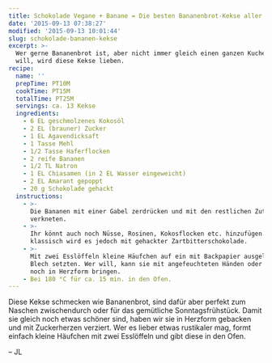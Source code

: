 ```yaml
---
title: Schokolade Vegane + Banane = Die besten Bananenbrot-Kekse aller Zeiten
date: '2015-09-13 07:38:27'
modified: '2015-09-13 10:01:44'
slug: schokolade-bananen-kekse
excerpt: >-
  Wer gerne Bananenbrot ist, aber nicht immer gleich einen ganzen Kuchen backen
  will, wird diese Kekse lieben.
recipe:
  name: ''
  prepTime: PT10M
  cookTime: PT15M
  totalTime: PT25M
  servings: ca. 13 Kekse
  ingredients:
    - 6 EL geschmolzenes Kokosöl
    - 2 EL (brauner) Zucker
    - 1 EL Agavendicksaft
    - 1 Tasse Mehl
    - 1/2 Tasse Haferflocken
    - 2 reife Bananen
    - 1/2 TL Natron
    - 1 EL Chiasamen (in 2 EL Wasser eingeweicht)
    - 2 EL Amarant gepoppt
    - 20 g Schokolade gehackt
  instructions:
    - >-
      Die Bananen mit einer Gabel zerdrücken und mit den restlichen Zutaten
      verkneten.
    - >-
      Ihr könnt auch noch Nüsse, Rosinen, Kokosflocken etc. hinzufügen. Ganz
      klassisch wird es jedoch mit gehackter Zartbitterschokolade.
    - >-
      Mit zwei Esslöffeln kleine Häufchen auf ein mit Backpapier ausgelegtes
      Blech setzten. Wer will, kann sie mit angefeuchteten Händen oder Löffeln
      noch in Herzform bringen.
    - Bei 180 °C für ca. 15 min. in den Ofen.
---
```


Diese Kekse schmecken wie Bananenbrot, sind dafür aber perfekt zum Naschen zwischendurch oder für das gemütliche Sonntagsfrühstück. Damit sie gleich noch etwas schöner sind, haben wir sie in Herzform gebacken und mit Zuckerherzen verziert. Wer es lieber etwas rustikaler mag, formt einfach kleine Häufchen mit zwei Esslöffeln und gibt diese in den Ofen.

– JL
